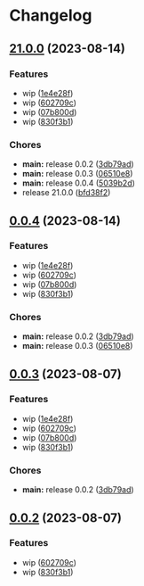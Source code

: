 # Changelog

## [21.0.0](https://github.com/marcel-stainless/test/compare/v0.0.4...v21.0.0) (2023-08-14)


### Features

* wip ([1e4e28f](https://github.com/marcel-stainless/test/commit/1e4e28f3260df124d9d07800c56911f551d7c9b6))
* wip ([602709c](https://github.com/marcel-stainless/test/commit/602709c8645dd67c66e7eff11e90435d7f0fd6e1))
* wip ([07b800d](https://github.com/marcel-stainless/test/commit/07b800d095f02f3d077bd41d8911d1c41d941279))
* wip ([830f3b1](https://github.com/marcel-stainless/test/commit/830f3b1acd6b0e63611c5e8805babb0e3f13a27b))


### Chores

* **main:** release 0.0.2 ([3db79ad](https://github.com/marcel-stainless/test/commit/3db79add271f1b5961667e1a822779734b5a2796))
* **main:** release 0.0.3 ([06510e8](https://github.com/marcel-stainless/test/commit/06510e852cb9b9eda2ed7cfa11f712c6c5ad52df))
* **main:** release 0.0.4 ([5039b2d](https://github.com/marcel-stainless/test/commit/5039b2dfb3727f3c581849fb333c138a5a12bdcb))
* release 21.0.0 ([bfd38f2](https://github.com/marcel-stainless/test/commit/bfd38f227bfc71d457c2607ba37b13f8c0fe68b6))

## [0.0.4](https://github.com/marcel-stainless/test/compare/v0.0.3...v0.0.4) (2023-08-14)


### Features

* wip ([1e4e28f](https://github.com/marcel-stainless/test/commit/1e4e28f3260df124d9d07800c56911f551d7c9b6))
* wip ([602709c](https://github.com/marcel-stainless/test/commit/602709c8645dd67c66e7eff11e90435d7f0fd6e1))
* wip ([07b800d](https://github.com/marcel-stainless/test/commit/07b800d095f02f3d077bd41d8911d1c41d941279))
* wip ([830f3b1](https://github.com/marcel-stainless/test/commit/830f3b1acd6b0e63611c5e8805babb0e3f13a27b))


### Chores

* **main:** release 0.0.2 ([3db79ad](https://github.com/marcel-stainless/test/commit/3db79add271f1b5961667e1a822779734b5a2796))
* **main:** release 0.0.3 ([06510e8](https://github.com/marcel-stainless/test/commit/06510e852cb9b9eda2ed7cfa11f712c6c5ad52df))

## [0.0.3](https://github.com/marcel-stainless/test/compare/v0.0.2...v0.0.3) (2023-08-07)


### Features

* wip ([1e4e28f](https://github.com/marcel-stainless/test/commit/1e4e28f3260df124d9d07800c56911f551d7c9b6))
* wip ([602709c](https://github.com/marcel-stainless/test/commit/602709c8645dd67c66e7eff11e90435d7f0fd6e1))
* wip ([07b800d](https://github.com/marcel-stainless/test/commit/07b800d095f02f3d077bd41d8911d1c41d941279))
* wip ([830f3b1](https://github.com/marcel-stainless/test/commit/830f3b1acd6b0e63611c5e8805babb0e3f13a27b))


### Chores

* **main:** release 0.0.2 ([3db79ad](https://github.com/marcel-stainless/test/commit/3db79add271f1b5961667e1a822779734b5a2796))

## [0.0.2](https://github.com/marcel-stainless/test/compare/v0.0.1...v0.0.2) (2023-08-07)


### Features

* wip ([602709c](https://github.com/marcel-stainless/test/commit/602709c8645dd67c66e7eff11e90435d7f0fd6e1))
* wip ([830f3b1](https://github.com/marcel-stainless/test/commit/830f3b1acd6b0e63611c5e8805babb0e3f13a27b))
